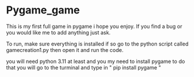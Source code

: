 # Pygame_game
This is my first full game in pygame i hope you enjoy. If you find a bug or you would like me to add anything just ask.


To run, make sure everything is installed if so go to the python script called gamecreation1.py then open it and run the code.

you will need python 3.11 at least and you my need to install pygame to do that you will go to the turminal and type in 
" pip install pygame "
